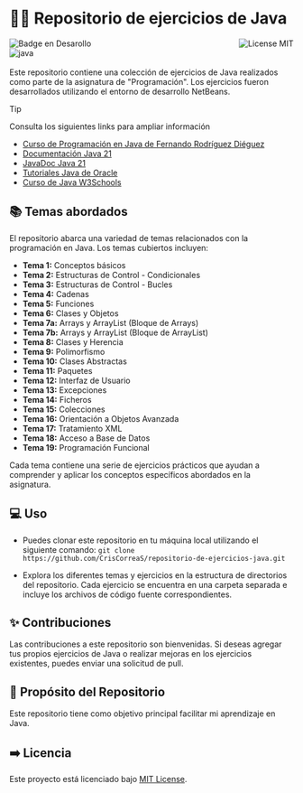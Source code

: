 # 👩‍💻 Repositorio de ejercicios de Java
![Badge en Desarollo](https://img.shields.io/badge/STATUS-EN%20DESAROLLO-green)
<img align="right" alt="License MIT" src="https://img.shields.io/badge/LICENSE-MIT-green" /> <br/>
<img alt="java" src="https://img.shields.io/badge/-Java-EC2023?style=flat-square&logo=openjdk&logoColor=white" />
<br/>
<br/>
Este repositorio contiene una colección de ejercicios de Java realizados como parte de la asignatura de "Programación". Los ejercicios fueron desarrollados utilizando el entorno de desarrollo NetBeans.

> [!TIP]
> Consulta los siguientes links para ampliar información
> - [Curso de Programación en Java de Fernando Rodríguez Diéguez](https://wirtzjava.blogspot.com/)
> - [Documentación Java 21](https://docs.oracle.com/en/java/javase/21/)
> - [JavaDoc Java 21](https://docs.oracle.com/en/java/javase/21/)
> - [Tutoriales Java de Oracle](https://www.oracle.com/java/technologies/jdtt-jsp.html)
> - [Curso de Java W3Schools](https://www.w3schools.com/java/default.asp)

## 📚 Temas abordados
El repositorio abarca una variedad de temas relacionados con la programación en Java. Los temas cubiertos incluyen:

- **Tema 1:** Conceptos básicos
- **Tema 2:** Estructuras de Control - Condicionales
- **Tema 3:** Estructuras de Control - Bucles
- **Tema 4:** Cadenas
- **Tema 5:** Funciones
- **Tema 6:** Clases y Objetos
- **Tema 7a:** Arrays y ArrayList (Bloque de Arrays)
- **Tema 7b:** Arrays y ArrayList (Bloque de ArrayList)
- **Tema 8:** Clases y Herencia
- **Tema 9:** Polimorfismo
- **Tema 10:** Clases Abstractas
- **Tema 11:** Paquetes
- **Tema 12:** Interfaz de Usuario
- **Tema 13:** Excepciones
- **Tema 14:** Ficheros
- **Tema 15:** Colecciones
- **Tema 16:** Orientación a Objetos Avanzada
- **Tema 17:** Tratamiento XML
- **Tema 18:** Acceso a Base de Datos
- **Tema 19:** Programación Funcional

Cada tema contiene una serie de ejercicios prácticos que ayudan a comprender y aplicar los conceptos específicos abordados en la asignatura.

## 💻 Uso
- Puedes clonar este repositorio en tu máquina local utilizando el siguiente comando:
`git clone https://github.com/CrisCorreaS/repositorio-de-ejercicios-java.git`

- Explora los diferentes temas y ejercicios en la estructura de directorios del repositorio. Cada ejercicio se encuentra en una carpeta separada e incluye los archivos de código fuente correspondientes.

## ✨ Contribuciones
Las contribuciones a este repositorio son bienvenidas. Si deseas agregar tus propios ejercicios de Java o realizar mejoras en los ejercicios existentes, puedes enviar una solicitud de pull.

## 🎯 Propósito del Repositorio

Este repositorio tiene como objetivo principal facilitar mi aprendizaje en Java. 

## ➡️ Licencia
Este proyecto está licenciado bajo [MIT License](https://opensource.org/license/mit/).
